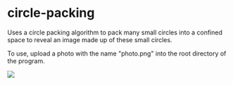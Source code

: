 # circle-packing

Uses a circle packing algorithm to pack many small circles into a confined space to reveal an image made up of these small circles.

To use, upload a photo with the name "photo.png" into the root directory of the program.

<img src="assets/circle-packing.gif" width="250px">
<img src="assets/photo.jpg" width="250px>
